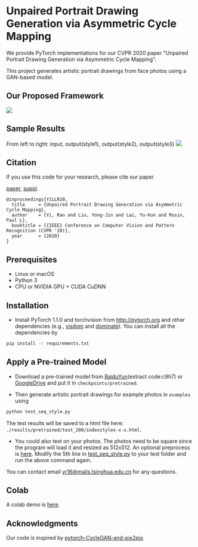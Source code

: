 
# Unpaired Portrait Drawing Generation via Asymmetric Cycle Mapping

We provide PyTorch implementations for our CVPR 2020 paper "Unpaired Portrait Drawing Generation via Asymmetric Cycle Mapping".

This project generates artistic portrait drawings from face photos using a GAN-based model.


## Our Proposed Framework
 
<img src = 'imgs/architecture.png'>

## Sample Results
From left to right: input, output(style1), output(style2), output(style3)
<img src = 'imgs/results.jpg'>

## Citation
If you use this code for your research, please cite our paper.

[paper](https://yiranran.github.io/files/CVPR2020_Unpaired%20Portrait%20Drawing%20Generation%20via%20Asymmetric%20Cycle%20Mapping.pdf), [suppl](https://yiranran.github.io/files/CVPR2020_Unpaired%20Portrait%20Drawing%20Generation%20via%20Asymmetric%20Cycle%20Mapping%20Suppl.pdf).
```
@inproceedings{YiLLR20,
  title     = {Unpaired Portrait Drawing Generation via Asymmetric Cycle Mapping},
  author    = {Yi, Ran and Liu, Yong-Jin and Lai, Yu-Kun and Rosin, Paul L},
  booktitle = {{IEEE} Conference on Computer Vision and Pattern Recognition (CVPR '20)},
  year      = {2020}
}
```

## Prerequisites
- Linux or macOS
- Python 3
- CPU or NVIDIA GPU + CUDA CuDNN


## Installation
- Install PyTorch 1.1.0 and torchvision from http://pytorch.org and other dependencies (e.g., [visdom](https://github.com/facebookresearch/visdom) and [dominate](https://github.com/Knio/dominate)). You can install all the dependencies by
```bash
pip install -r requirements.txt
```

## Apply a Pre-trained Model

- Download a pre-trained model from [BaiduYun](https://pan.baidu.com/s/1_9Fy8mRpTQp6AvqhHsfQAQ)(extract code:c9h7) or [GoogleDrive](https://drive.google.com/drive/folders/1FzOcdlMYhvK_nyLCe8wnwotMphhIoiYt?usp=sharing) and put it in `checkpoints/pretrained`.

- Then generate artistic portrait drawings for example photos in `examples` using
``` bash
python test_seq_style.py
```
The test results will be saved to a html file here: `./results/pretrained/test_200/indexstylex-x-x.html`.

- You could also test on your photos. The photos need to be square since the program will load it and resized as 512x512. An optional preprocess is [here](preprocess/readme.md). Modify the 5th line in [test_seq_style.py](test_seq_style.py) to your test folder and run the above command again.

You can contact email yr16@mails.tsinghua.edu.cn for any questions.

## Colab
A colab demo is [here](https://colab.research.google.com/drive/1U1fPXD1JukuKPOrhGMX1iaJC-d8_RUYr).

## Acknowledgments
Our code is inspired by [pytorch-CycleGAN-and-pix2pix](https://github.com/junyanz/pytorch-CycleGAN-and-pix2pix).
